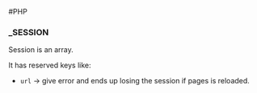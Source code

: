#PHP 


### \_SESSION 

Session is an array. 


It has reserved keys like: 

* `url`  -> give error and ends up losing the session if pages is reloaded. 